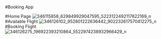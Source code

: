 #Booking App

#Home Page
![346115858_629849929047595_5223122492117822169_n](https://github.com/Utsa05/Flight-Travel-UI/assets/71923060/a7083653-b108-4b90-bd2b-66a7737a5661)
#Available Flight
![346126102_952801222636442_902232617570412275_n](https://github.com/Utsa05/Flight-Travel-UI/assets/71923060/1984db9b-c958-4c15-b37a-81026b5831ad)
#Booking Flight
![346126275_196922393210864_5522974238932966429_n](https://github.com/Utsa05/Flight-Travel-UI/assets/71923060/d5a27c6d-4701-4769-9b88-485e7af9cf63)

